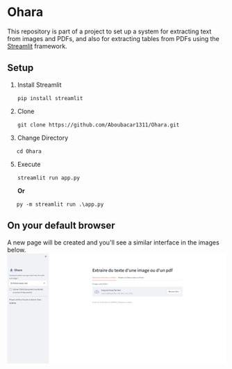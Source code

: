 # Ohara
This repository is part of a project to set up a system for extracting text from images and PDFs, and also for extracting tables from PDFs using the [Streamlit](https://docs.streamlit.io/) framework.
## Setup 
1. Install Streamlit  
    ```
    pip install streamlit
    ```
2. Clone  
   ```
   git clone https://github.com/Aboubacar1311/Ohara.git
   ```
3. Change Directory  
```
   cd Ohara
```
5. Execute  
   ```
   streamlit run app.py
   ```
   __Or__
```
   py -m streamlit run .\app.py
   ```
## On your default browser  
A new page will be created and you'll see a similar interface in the images below.  
![Cover](https://github.com/Aboubacar1311/Ohara/blob/981ec3294a9442077b49f1af920495f2df24bd50/img/12.png) 